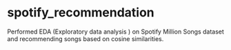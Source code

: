 # spotify_recommendation
Performed EDA (Exploratory data analysis ) on Spotify Million Songs dataset and recommending songs based on cosine similarities.
